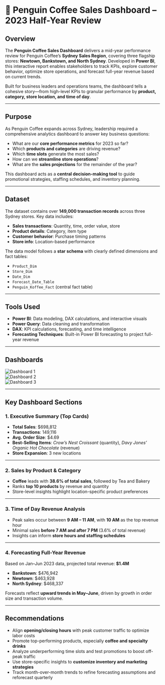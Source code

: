 # 🐧 Penguin Coffee Sales Dashboard – 2023 Half-Year Review  

## Overview  
The **Penguin Coffee Sales Dashboard** delivers a mid-year performance review for Penguin Coffee’s **Sydney Sales Region**, covering three flagship stores: **Newtown, Bankstown, and North Sydney**. Developed in **Power BI**, this interactive report enables stakeholders to track KPIs, explore customer behavior, optimize store operations, and forecast full-year revenue based on current trends.  

Built for business leaders and operations teams, the dashboard tells a cohesive story—from high-level KPIs to granular performance by **product, category, store location, and time of day**.  

---

## Purpose  
As Penguin Coffee expands across Sydney, leadership required a comprehensive analytics dashboard to answer key business questions:  

- What are our **core performance metrics** for 2023 so far?  
- Which **products and categories** are driving revenue?  
- Which **time slots** generate the most sales?  
- How can we **streamline store operations**?  
- What are the **sales projections** for the remainder of the year?  

This dashboard acts as a **central decision-making tool** to guide promotional strategies, staffing schedules, and inventory planning.  

---

## Dataset  
The dataset contains over **149,000 transaction records** across three Sydney stores. Key data includes:  

- **Sales transactions**: Quantity, time, order value, store  
- **Product details**: Category, item type  
- **Customer behavior**: Purchase timing patterns  
- **Store info**: Location-based performance  

The data model follows a **star schema** with clearly defined dimensions and fact tables:  
- `Product_Dim`  
- `Store_Dim`  
- `Date_Dim`  
- `Forecast_Date_Table`  
- `Penguin_Koffee_Fact` (central fact table)  

---

## Tools Used  
- **Power BI**: Data modeling, DAX calculations, and interactive visuals  
- **Power Query**: Data cleaning and transformation  
- **DAX**: KPI calculations, forecasting, and time intelligence  
- **Forecasting Techniques**: Built-in Power BI forecasting to project full-year revenue  

---

## Dashboards  
![Dashboard 1](https://github.com/user-attachments/assets/7443e3dc-663f-4c55-9e03-d08cfd5a172b)  
![Dashboard 2](https://github.com/user-attachments/assets/10b08570-ef2f-4f3c-92ea-a91995ce9c9f)  
![Dashboard 3](https://github.com/user-attachments/assets/b624fbb5-9ce6-4e3f-8db5-9ec9cc4376df)  

---

## Key Dashboard Sections  

### 1. Executive Summary (Top Cards)  
- **Total Sales**: $698,812  
- **Transactions**: 149,116  
- **Avg. Order Size**: $4.69  
- **Best-Selling Items**: *Crow’s Nest Croissant* (quantity), *Davy Jones’ Organic Hot Chocolate* (revenue)  
- **Store Expansion**: 3 new locations  

---

### 2. Sales by Product & Category  
- **Coffee** leads with **38.6% of total sales**, followed by Tea and Bakery  
- Ranks **top 10 products** by revenue and quantity  
- Store-level insights highlight location-specific product preferences  

---

### 3. Time of Day Revenue Analysis  
- Peak sales occur between **9 AM – 11 AM**, with **10 AM** as the top revenue hour  
- Minimal sales **before 7 AM and after 7 PM** (3.6% of total revenue)  
- Insights can inform **store hours and staffing schedules**  

---

### 4. Forecasting Full-Year Revenue  
Based on Jan–Jun 2023 data, projected total revenue: **$1.4M**  
- **Bankstown**: $476,942  
- **Newtown**: $463,928  
- **North Sydney**: $468,337  

Forecasts reflect **upward trends in May–June**, driven by growth in order size and transaction volume.  

---

## Recommendations  
- Align **opening/closing hours** with peak customer traffic to optimize labor costs  
- Promote top-performing products, especially **coffee and specialty drinks**  
- Analyze underperforming time slots and test promotions to boost off-peak traffic  
- Use store-specific insights to **customize inventory and marketing strategies**  
- Track month-over-month trends to refine forecasting assumptions and reforecast quarterly  
